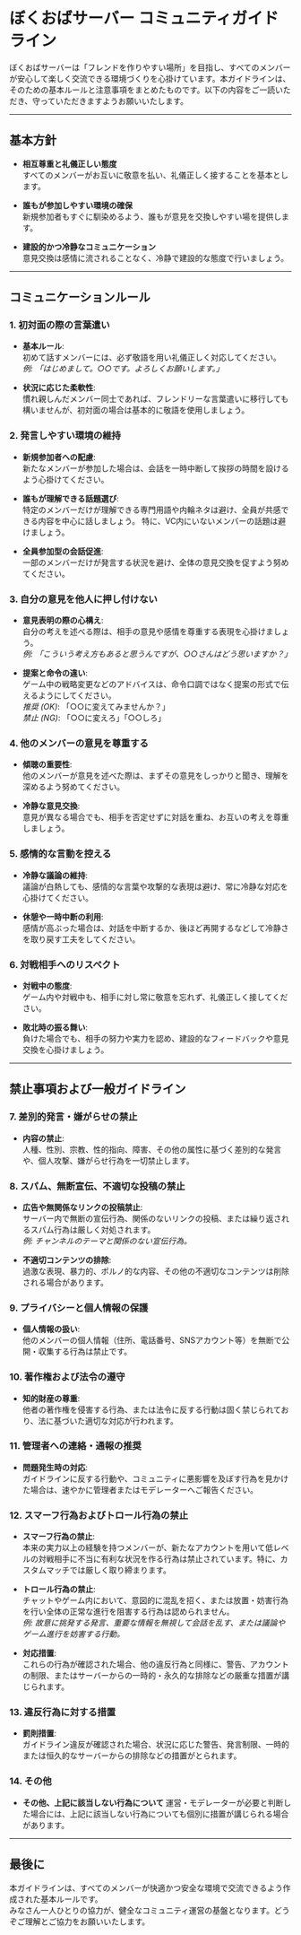 # ぼくおばサーバー コミュニティガイドライン

ぼくおばサーバーは「フレンドを作りやすい場所」を目指し、すべてのメンバーが安心して楽しく交流できる環境づくりを心掛けています。本ガイドラインは、そのための基本ルールと注意事項をまとめたものです。以下の内容をご一読いただき、守っていただきますようお願いいたします。

---

## 基本方針

- **相互尊重と礼儀正しい態度**  
  すべてのメンバーがお互いに敬意を払い、礼儀正しく接することを基本とします。

- **誰もが参加しやすい環境の確保**  
  新規参加者もすぐに馴染めるよう、誰もが意見を交換しやすい場を提供します。

- **建設的かつ冷静なコミュニケーション**  
  意見交換は感情に流されることなく、冷静で建設的な態度で行いましょう。

---

## コミュニケーションルール

### 1. 初対面の際の言葉遣い

- **基本ルール**:  
  初めて話すメンバーには、必ず敬語を用い礼儀正しく対応してください。  
  *例: 「はじめまして。○○です。よろしくお願いします。」*

- **状況に応じた柔軟性**:  
  慣れ親しんだメンバー同士であれば、フレンドリーな言葉遣いに移行しても構いませんが、初対面の場合は基本的に敬語を使用しましょう。

### 2. 発言しやすい環境の維持

- **新規参加者への配慮**:  
  新たなメンバーが参加した場合は、会話を一時中断して挨拶の時間を設けるよう心掛けてください。  

- **誰もが理解できる話題選び**:  
  特定のメンバーだけが理解できる専門用語や内輪ネタは避け、全員が共感できる内容を中心に話しましょう。 特に、VC内にいないメンバーの話題は避けましょう。

- **全員参加型の会話促進**:  
  一部のメンバーだけが発言する状況を避け、全体の意見交換を促すよう努めてください。

### 3. 自分の意見を他人に押し付けない

- **意見表明の際の心構え**:  
  自分の考えを述べる際は、相手の意見や感情を尊重する表現を心掛けましょう。  
  *例: 「こういう考え方もあると思うんですが、○○さんはどう思いますか？」*

- **提案と命令の違い**:  
  ゲーム中の戦略変更などのアドバイスは、命令口調ではなく提案の形式で伝えるようにしてください。  
  *推奨 (OK)*: 「○○に変えてみませんか？」  
  *禁止 (NG)*: 「○○に変えろ」「○○しろ」

### 4. 他のメンバーの意見を尊重する

- **傾聴の重要性**:  
  他のメンバーが意見を述べた際は、まずその意見をしっかりと聞き、理解を深めるよう努めてください。  

- **冷静な意見交換**:  
  意見が異なる場合でも、相手を否定せずに対話を重ね、お互いの考えを尊重しましょう。

### 5. 感情的な言動を控える

- **冷静な議論の維持**:  
  議論が白熱しても、感情的な言葉や攻撃的な表現は避け、常に冷静な対応を心掛けてください。  

- **休憩や一時中断の利用**:  
  感情が高ぶった場合は、対話を中断するか、後ほど再開するなどして冷静さを取り戻す工夫をしてください。

### 6. 対戦相手へのリスペクト

- **対戦中の態度**:  
  ゲーム内や対戦中も、相手に対し常に敬意を忘れず、礼儀正しく接してください。  

- **敗北時の振る舞い**:  
  負けた場合でも、相手の努力や実力を認め、建設的なフィードバックや意見交換を心掛けましょう。

---

## 禁止事項および一般ガイドライン

### 7. 差別的発言・嫌がらせの禁止

- **内容の禁止**:  
  人種、性別、宗教、性的指向、障害、その他の属性に基づく差別的な発言や、個人攻撃、嫌がらせ行為を一切禁止します。  

### 8. スパム、無断宣伝、不適切な投稿の禁止

- **広告や無関係なリンクの投稿禁止**:  
  サーバー内で無断の宣伝行為、関係のないリンクの投稿、または繰り返されるスパム行為は厳しく対処されます。  
  *例: チャンネルのテーマと関係のない宣伝行為。*

- **不適切コンテンツの排除**:  
  過激な表現、暴力的、ポルノ的な内容、その他の不適切なコンテンツは削除される場合があります。

### 9. プライバシーと個人情報の保護

- **個人情報の扱い**:  
  他のメンバーの個人情報（住所、電話番号、SNSアカウント等）を無断で公開・収集する行為は禁止です。

### 10. 著作権および法令の遵守

- **知的財産の尊重**:  
  他者の著作権を侵害する行為、または法令に反する行動は固く禁じられており、法に基づいた適切な対応が行われます。

### 11. 管理者への連絡・通報の推奨

- **問題発生時の対応**:  
  ガイドラインに反する行動や、コミュニティに悪影響を及ぼす行為を見かけた場合は、速やかに管理者またはモデレーターへご報告ください。

### 12. スマーフ行為およびトロール行為の禁止

- **スマーフ行為の禁止**:  
  本来の実力以上の経験を持つメンバーが、新たなアカウントを用いて低レベルの対戦相手に不当に有利な状況を作る行為は禁止されています。特に、カスタムマッチでは厳しく取り締まります。

- **トロール行為の禁止**:  
  チャットやゲーム内において、意図的に混乱を招く、または放置・妨害行為を行い全体の正常な進行を阻害する行為は認められません。  
  *例: 故意に挑発する発言、重要な情報を無視して会話を乱す、または議論やゲーム進行を妨害する行動。*

- **対応措置**:  
  これらの行為が確認された場合、他の違反行為と同様に、警告、アカウントの制限、またはサーバーからの一時的・永久的な排除などの厳重な措置が講じられます。

### 13. 違反行為に対する措置

- **罰則措置**:  
  ガイドライン違反が確認された場合、状況に応じた警告、発言制限、一時的または恒久的なサーバーからの排除などの措置がとられます。

### 14. その他

- **その他、上記に該当しない行為について**
  運営・モデレーターが必要と判断した場合には、上記に該当しない行為についても個別に措置が講じられる場合があります。

---

## 最後に

本ガイドラインは、すべてのメンバーが快適かつ安全な環境で交流できるよう作成された基本ルールです。  
みなさん一人ひとりの協力が、健全なコミュニティ運営の基盤となります。どうぞご理解とご協力をお願いいたします。
